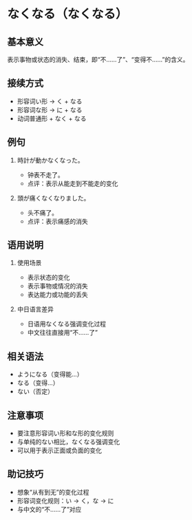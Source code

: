 # なくなる（なくなる）

## 基本意义
表示事物或状态的消失、结束，即“不……了”、“变得不……”的含义。

## 接续方式
- 形容词い形 → く + なる
- 形容词な形 → に + なる
- 动词普通形 + なく + なる

## 例句
1. 時計が動かなくなった。
   - 钟表不走了。
   - 点评：表示从能走到不能走的变化

2. 頭が痛くなくなりました。
   - 头不痛了。
   - 点评：表示痛感的消失

## 语用说明
1. 使用场景
   - 表示状态的变化
   - 表示事物或情况的消失
   - 表达能力或功能的丢失

2. 中日语言差异
   - 日语用なくなる强调变化过程
   - 中文往往直接用“不……了”

## 相关语法
- ようになる（变得能…）
- なる（变得…）
- ない（否定）

## 注意事项
- 要注意形容词い形和な形的变化规则
- 与单纯的ない相比，なくなる强调变化
- 可以用于表示正面或负面的变化

## 助记技巧
- 想象“从有到无”的变化过程
- 形容词变化规则：い → く，な → に
- 与中文的“不……了”对应